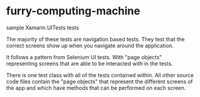 # furry-computing-machine
sample Xamarin.UITests tests

The majority of these tests are navigation based tests. They test that the correct screens show up when you navigate around the application.

It follows a pattern from Selenium UI tests. With "page objects" representing screens that are able to be interacted with in the tests.

There is one test class with all of the tests contained within. All other source code files contain the "page objects" that represent the different screens of the app and which have methods that can be performed on each screen.
